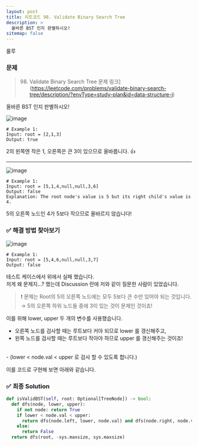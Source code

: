 ```yaml
---
layout: post
title: 리트코드 98. Validate Binary Search Tree
description: >
  올바른 BST 인지 판별하시오! 
sitemap: false
---
```


룰루

### 문제
> 98. Validate Binary Search Tree 문제 링크](https://leetcode.com/problems/validate-binary-search-tree/description/?envType=study-plan&id=data-structure-i)

올바른 BST 인지 판별하시오!

![image](https://user-images.githubusercontent.com/93169519/231334574-9d010410-986b-4110-88c2-f16b097bfaa1.png)

```text
# Example 1:
Input: root = [2,1,3]
Output: true
```

2의 왼쪽엔 작은 1, 오른쪽은 큰 3이 있으므로 올바릅니다. 👍

---

![image](https://user-images.githubusercontent.com/93169519/231334559-6efb3ccc-5fb3-4ab2-9f25-185499279936.png)

```text
# Example 1:
Input: root = [5,1,4,null,null,3,6]
Output: false
Explanation: The root node's value is 5 but its right child's value is 4.
```

5의 오른쪽 노드인 4가 5보다 작으므로 올바르지 않습니다!

### ✅ 해결 방법 찾아보기

![image](https://user-images.githubusercontent.com/93169519/231334542-d8905517-3839-4d60-b145-c6c527bb7a80.png)

```text
# Example 1:
Input: root = [5,4,6,null,null,3,7]
Output: false
```

테스트 케이스에서 위에서 실패 했습니다.
<br>
저게 왜 문제지...? 했는데 Discussion 란에 저와 같이 질문한 사람이 있었습니다.
<br>
> ❗️ 문제는 Root의 5의 오른쪽 노드에는 모두 5보다 큰 수만 있어야 되는 것입니다.
> <br>
> → 5의 오른쪽 하위 노드들 중에 3이 있는 것이 문제인 것이죠!

이를 위해 lower, upper 두 개의 변수를 사용했습니다.
<br>
- 오른쪽 노드를 검사할 때는 루트보다 커야 되므로 lower 를 갱신해주고,
- 왼쪽 노드를 검사할 때는 루트보다 작아야 하므로 upper 를 갱신해주는 것이죠!
<br>
- (lower < node.val < upper 로 검사 할 수 있도록 합니다.)

이를 코드로 구현해 보면 아래와 같습니다.

### ✅ 최종 Solution

```python
def isValidBST(self, root: Optional[TreeNode]) -> bool:
  def dfs(node, lower, upper):
    if not node: return True
    if lower < node.val < upper:
      return dfs(node.left, lower, node.val) and dfs(node.right, node.val, upper)
    else:
      return False
  return dfs(root, -sys.maxsize, sys.maxsize)
```


